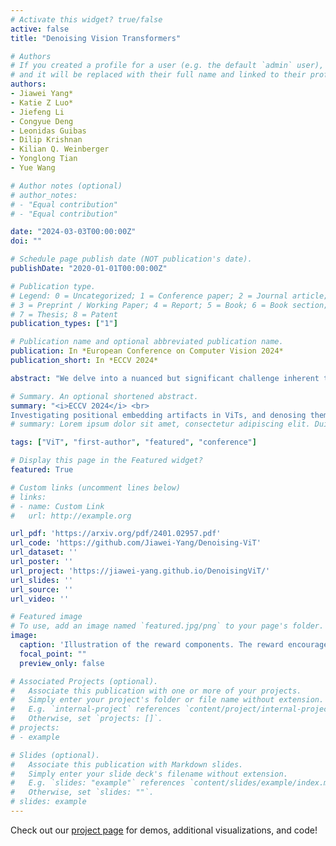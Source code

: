 ```yaml
---
# Activate this widget? true/false
active: false
title: "Denoising Vision Transformers"

# Authors
# If you created a profile for a user (e.g. the default `admin` user), write the username (folder name) here 
# and it will be replaced with their full name and linked to their profile.
authors:
- Jiawei Yang*
- Katie Z Luo*
- Jiefeng Li
- Congyue Deng
- Leonidas Guibas
- Dilip Krishnan
- Kilian Q. Weinberger
- Yonglong Tian
- Yue Wang

# Author notes (optional)
# author_notes:
# - "Equal contribution"
# - "Equal contribution"

date: "2024-03-03T00:00:00Z"
doi: ""

# Schedule page publish date (NOT publication's date).
publishDate: "2020-01-01T00:00:00Z"

# Publication type.
# Legend: 0 = Uncategorized; 1 = Conference paper; 2 = Journal article;
# 3 = Preprint / Working Paper; 4 = Report; 5 = Book; 6 = Book section;
# 7 = Thesis; 8 = Patent
publication_types: ["1"]

# Publication name and optional abbreviated publication name.
publication: In *European Conference on Computer Vision 2024*
publication_short: In *ECCV 2024*

abstract: "We delve into a nuanced but significant challenge inherent to Vision Transformers (ViTs): feature maps of these models exhibit grid-like artifacts, which detrimentally hurt the performance of ViTs in downstream tasks. Our investigations trace this fundamental issue down to the positional embeddings at the input stage. To address this, we propose a novel noise model, which is universally applicable to all ViTs. Specifically, the noise model dissects ViT outputs into three components: a semantics term free from noise artifacts and two artifact-related terms that are conditioned on pixel locations. Such a decomposition is achieved by enforcing cross-view feature consistency with neural fields in a per-image basis. This per-image optimization process extracts artifact-free features from raw ViT outputs, providing clean features for offline applications. Expanding the scope of our solution to support online functionality, we introduce a learnable denoiser to predict artifact-free features directly from unprocessed ViT outputs, which shows remarkable generalization capabilities to novel data without the need for per-image optimization. Our two-stage approach, termed Denoising Vision Transformers (DVT), does not require re-training existing pre-trained ViTs and is immediately applicable to any Transformer-based architecture. We evaluate our method on a variety of representative ViTs (DINO, MAE, DeiT-III, EVA02, CLIP, DINOv2, DINOv2-reg). Extensive evaluations demonstrate that our DVT consistently and significantly improves existing state-of-the-art general-purpose models in semantic and geometric tasks across multiple datasets (e.g., +3.84 mIoU). We hope our study will encourage a re-evaluation of ViT design, especially regarding the naive use of positional embeddings."

# Summary. An optional shortened abstract.
summary: "<i>ECCV 2024</i> <br>
Investigating positional embedding artifacts in ViTs, and denosing them."
# summary: Lorem ipsum dolor sit amet, consectetur adipiscing elit. Duis posuere tellus ac convallis placerat. Proin tincidunt magna sed ex sollicitudin condimentum.

tags: ["ViT", "first-author", "featured", "conference"]

# Display this page in the Featured widget?
featured: True

# Custom links (uncomment lines below)
# links:
# - name: Custom Link
#   url: http://example.org

url_pdf: 'https://arxiv.org/pdf/2401.02957.pdf'
url_code: 'https://github.com/Jiawei-Yang/Denoising-ViT'
url_dataset: ''
url_poster: ''
url_project: 'https://jiawei-yang.github.io/DenoisingViT/'
url_slides: ''
url_source: ''
url_video: ''

# Featured image
# To use, add an image named `featured.jpg/png` to your page's folder. 
image:
  caption: 'Illustration of the reward components. The reward encourages boxes that have proper shape and alignment, and capture more dynamic points and few background points.'
  focal_point: ""
  preview_only: false

# Associated Projects (optional).
#   Associate this publication with one or more of your projects.
#   Simply enter your project's folder or file name without extension.
#   E.g. `internal-project` references `content/project/internal-project/index.md`.
#   Otherwise, set `projects: []`.
# projects:
# - example

# Slides (optional).
#   Associate this publication with Markdown slides.
#   Simply enter your slide deck's filename without extension.
#   E.g. `slides: "example"` references `content/slides/example/index.md`.
#   Otherwise, set `slides: ""`.
# slides: example
---
```


Check out our [project page](https://jiawei-yang.github.io/DenoisingViT/) for demos, additional visualizations, and code!